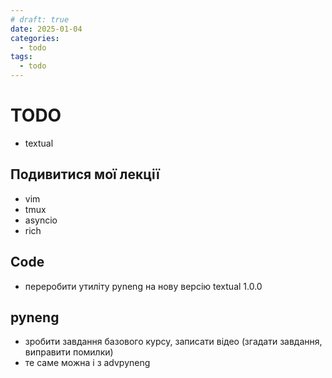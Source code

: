 ```yaml
---
# draft: true 
date: 2025-01-04
categories:
  - todo
tags:
  - todo
---
```


# TODO

* textual


## Подивитися мої лекції

* vim
* tmux
* asyncio
* rich


## Code

* переробити утиліту pyneng на нову версію textual 1.0.0

## pyneng

* зробити завдання базового курсу, записати відео (згадати завдання, виправити помилки)
* те саме можна і з advpyneng
